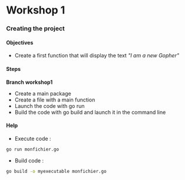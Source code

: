 # Workshop 1
### Creating the project

#### Objectives

* Create a first function that will display the text   _"I am a new Gopher"_

#### Steps

**Branch workshop1**

* Create a main package
* Create a file with a main function
* Launch the code with go run
* Build the code with go build and launch it in the command line

#### Help

* Execute code :
```bash
go run monfichier.go
```

* Build code :
```bash
go build -o myexecutable monfichier.go
```